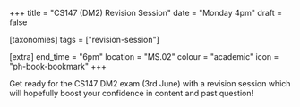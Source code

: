 +++
title = "CS147 (DM2) Revision Session"
date = "Monday 4pm"
draft = false

[taxonomies]
tags = ["revision-session"]

[extra]
end_time = "6pm"
location = "MS.02"
colour = "academic"
icon = "ph-book-bookmark"
+++

Get ready for the CS147 DM2 exam (3rd June) with a revision session which will hopefully boost your confidence in content and past question!

